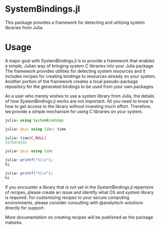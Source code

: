 # SystemBindings.jl

This package provides a framework for detecting and utilizing system libraries from Julia.

# Usage

A major goal with SystemBindings.jl is to provide a framework that enables a simple, Julian way of bringing system C libraries into your Julia package.
The framework provides utilities for detecting system resources and it includes recipes for creating bindings to resources already on your system.
Another portion of the framework creates a local pseudo-package repository for the generated bindings to be used from your own packages.

As a user who merely wishes to use a system library from Julia, the details of how SystemBindings.jl works are not important.
All you need to know is how to get access to the library without investing much effort.
Therefore, we provide a simple mechanism for using C libraries on your system.

```jl
julia> using SystemBindings

julia> @sys using libc: time

julia> time(C_NULL)
1575474532

julia> @sys using libc

julia> printf("hi\n");
hi

julia> printf("hi\n");
hi
```

If you encounter a library that is not yet in the SystemBindings.jl repertoire of recipes, please create an issue and identify what OS and system library is required.
For customizing recipes to your secure computing environments, please consider consulting with @analytech-solutions directly for support.

More documentation on creating recipes will be published as the package matures.
